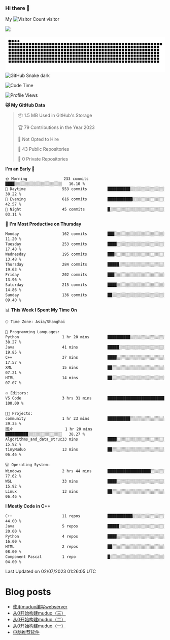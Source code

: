 ### Hi there 👋

My ![Visitor Count](https://profile-counter.glitch.me/bugcat9/count.svg) visitor
<!--
**bugcat9/bugcat9** is a ✨ _special_ ✨ repository because its `README.md` (this file) appears on your GitHub profile.

Here are some ideas to get you started:

- 🔭 I’m currently working on ...
- 🌱 I’m currently learning ...
- 👯 I’m looking to collaborate on ...
- 🤔 I’m looking for help with ...
- 💬 Ask me about ...
- 📫 How to reach me: ...
- 😄 Pronouns: ...
- ⚡ Fun fact: ...
-->
![](https://github-readme-stats.vercel.app/api?username=bugcat9)

![GitHub Snake Light](https://raw.githubusercontent.com/bugcat9/bugcat9/output/github-contribution-grid-snake.svg#gh-light-mode-only)
![GitHub Snake dark](github-snake-dark.svg#gh-dark-mode-only)


<!--START_SECTION:waka-->
![Code Time](http://img.shields.io/badge/Code%20Time-855%20hrs%209%20mins-blue)

![Profile Views](http://img.shields.io/badge/Profile%20Views-0-blue)

**🐱 My GitHub Data** 

> 📦 1.5 MB Used in GitHub's Storage 
 > 
> 🏆 79 Contributions in the Year 2023
 > 
> 🚫 Not Opted to Hire
 > 
> 📜 43 Public Repositories 
 > 
> 🔑 0 Private Repositories 
 > 
**I'm an Early 🐤** 

```text
🌞 Morning                233 commits         ████░░░░░░░░░░░░░░░░░░░░░   16.10 % 
🌆 Daytime                553 commits         ██████████░░░░░░░░░░░░░░░   38.22 % 
🌃 Evening                616 commits         ███████████░░░░░░░░░░░░░░   42.57 % 
🌙 Night                  45 commits          █░░░░░░░░░░░░░░░░░░░░░░░░   03.11 % 
```
📅 **I'm Most Productive on Thursday** 

```text
Monday                   162 commits         ███░░░░░░░░░░░░░░░░░░░░░░   11.20 % 
Tuesday                  253 commits         ████░░░░░░░░░░░░░░░░░░░░░   17.48 % 
Wednesday                195 commits         ███░░░░░░░░░░░░░░░░░░░░░░   13.48 % 
Thursday                 284 commits         █████░░░░░░░░░░░░░░░░░░░░   19.63 % 
Friday                   202 commits         ███░░░░░░░░░░░░░░░░░░░░░░   13.96 % 
Saturday                 215 commits         ████░░░░░░░░░░░░░░░░░░░░░   14.86 % 
Sunday                   136 commits         ██░░░░░░░░░░░░░░░░░░░░░░░   09.40 % 
```


📊 **This Week I Spent My Time On** 

```text
🕑︎ Time Zone: Asia/Shanghai

💬 Programming Languages: 
Python                   1 hr 20 mins        ██████████░░░░░░░░░░░░░░░   38.27 % 
Java                     41 mins             █████░░░░░░░░░░░░░░░░░░░░   19.85 % 
C++                      37 mins             ████░░░░░░░░░░░░░░░░░░░░░   17.57 % 
XML                      15 mins             ██░░░░░░░░░░░░░░░░░░░░░░░   07.21 % 
HTML                     14 mins             ██░░░░░░░░░░░░░░░░░░░░░░░   07.07 % 

🔥 Editors: 
VS Code                  3 hrs 31 mins       █████████████████████████   100.00 % 

🐱‍💻 Projects: 
community                1 hr 23 mins        ██████████░░░░░░░░░░░░░░░   39.35 % 
图片                       1 hr 20 mins        ██████████░░░░░░░░░░░░░░░   38.27 % 
Algorithms_and_data_struc33 mins             ████░░░░░░░░░░░░░░░░░░░░░   15.92 % 
tinyMuduo                13 mins             ██░░░░░░░░░░░░░░░░░░░░░░░   06.46 % 

💻 Operating System: 
Windows                  2 hrs 44 mins       ███████████████████░░░░░░   77.62 % 
WSL                      33 mins             ████░░░░░░░░░░░░░░░░░░░░░   15.92 % 
Linux                    13 mins             ██░░░░░░░░░░░░░░░░░░░░░░░   06.46 % 
```

**I Mostly Code in C++** 

```text
C++                      11 repos            ███████████░░░░░░░░░░░░░░   44.00 % 
Java                     5 repos             █████░░░░░░░░░░░░░░░░░░░░   20.00 % 
Python                   4 repos             ████░░░░░░░░░░░░░░░░░░░░░   16.00 % 
HTML                     2 repos             ██░░░░░░░░░░░░░░░░░░░░░░░   08.00 % 
Component Pascal         1 repo              █░░░░░░░░░░░░░░░░░░░░░░░░   04.00 % 
```




 Last Updated on 02/07/2023 01:26:05 UTC
<!--END_SECTION:waka-->
# Blog posts
<!-- BLOG-POST-LIST:START -->
- [使用muduo编写webserver](https://bugcat.top/2023/02/13/Linux/%E4%BB%8E0%E5%BC%80%E5%A7%8B%E6%9E%84%E5%BB%BAmuduo/%E4%BD%BF%E7%94%A8muduo%E7%BC%96%E5%86%99webserver/)
- [从0开始构建muduo（三）](https://bugcat.top/2023/02/03/Linux/%E4%BB%8E0%E5%BC%80%E5%A7%8B%E6%9E%84%E5%BB%BAmuduo/%E4%BB%8E0%E5%BC%80%E5%A7%8B%E6%9E%84%E5%BB%BAmuduo%EF%BC%88%E4%B8%89%EF%BC%89/)
- [从0开始构建muduo（二）](https://bugcat.top/2023/02/03/Linux/%E4%BB%8E0%E5%BC%80%E5%A7%8B%E6%9E%84%E5%BB%BAmuduo/%E4%BB%8E0%E5%BC%80%E5%A7%8B%E6%9E%84%E5%BB%BAmuduo%EF%BC%88%E4%BA%8C%EF%BC%89/)
- [从0开始构建muduo（一）](https://bugcat.top/2023/01/03/Linux/%E4%BB%8E0%E5%BC%80%E5%A7%8B%E6%9E%84%E5%BB%BAmuduo/%E4%BB%8E0%E5%BC%80%E5%A7%8B%E6%9E%84%E5%BB%BAmuduo%EF%BC%88%E4%B8%80%EF%BC%89/)
- [电脑推荐软件](https://bugcat.top/2022/10/26/%E5%85%B6%E4%BB%96/%E7%94%B5%E8%84%91%E6%8E%A8%E8%8D%90%E8%BD%AF%E4%BB%B6/)
<!-- BLOG-POST-LIST:END -->
